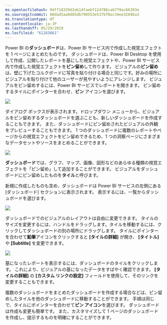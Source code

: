 ```yaml
---
ms.openlocfilehash: 94ff18339d2eb14faebf124786cab7f9ac66393e
ms.sourcegitcommit: 60dad5aa0d85db790553e537bf8ac34ee3289ba3
ms.translationtype: HT
ms.contentlocale: ja-JP
ms.lasthandoff: 05/29/2019
ms.locfileid: "61263861"
---
```

Power BI の**ダッシュボード**は、Power BI サービス内で作成した視覚エフェクトを 1 ページにまとめたものです。 ダッシュボードは、Power BI Desktop を使用して作成、公開したレポートを基にした視覚エフェクトや、Power BI サービス内で作成した視覚エフェクトを**ピン留め**して作ります。 ビジュアルの**ピン留め**は、壁に下げたコルクボードに写真を貼り付ける場合と同じです。好みの場所にビジュアルを貼り付けて他のユーザーが見やすいようにアレンジします。 ビジュアルをピン留めするには、Power BI サービスでレポートを開きます。 ピン留めするタイルにポインターを合わせ、**ピン** アイコンを選びます。

![](media/4-2-create-configure-dashboards/4-2_1.png)

ダイアログ ボックスが表示されます。ドロップダウン メニューから、ビジュアルをピン留めするダッシュボードを選ぶことも、新しいダッシュボードを作成することもできます。 また、ダッシュボードにピン留めされたビジュアルの外観をプレビューすることもできます。 1 つのダッシュボードに複数のレポートやページからの視覚エフェクトをピン留めできるため、1 つの洞察ページにさまざまなデータセットやソースをまとめることができます。

![](media/4-2-create-configure-dashboards/4-2_2.png)

**ダッシュボード**では、グラフ、マップ、画像、図形などのあらゆる種類の視覚エフェクトを「ピン留め」して追加することができます。 ビジュアルをダッシュボードにピン留めしたものを**タイル**と呼びます。

新規に作成したものも含め、ダッシュボードは Power BI サービスの左側にある [ダッシュボード] セクションに表示されます。 表示するには、一覧からダッシュボードを選びます。

![](media/4-2-create-configure-dashboards/4-2_3.png)

ダッシュボードでのビジュアルのレイアウトは自由に変更できます。 タイルのサイズを変更するには、ハンドルをドラッグします。タイルを移動するには、クリックしてダッシュボードの別の場所にドラッグします。 タイルにポインターを合わせて**鉛筆**アイコンをクリックすると **[タイルの詳細]** が開き、 **[タイトル]** や **[Subtitle]** を変更できます。

![](media/4-2-create-configure-dashboards/4-2_4.png)

基になったレポートを表示するには、ダッシュボードのタイルをクリックします。 これにより、ビジュアルの基になったデータをすばやく確認できます。 **[タイルの詳細]** の **[カスタム リンクの設定]** フィールドを使用して、そのリンクを変更することもできます。

複数のダッシュボードをまとめたダッシュボードを作成する場合などは、ピン留めしたタイルを他のダッシュボードに移動することができます。 手順は同じで、タイルにポインターを合わせて**ピン アイコン**を選びます。 ダッシュボードは作成も変更も簡単です。 また、カスタマイズして 1 ページのダッシュボードを作成し、提示するものを明確にすることができます。

